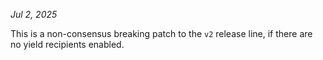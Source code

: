 *Jul 2, 2025*

This is a non-consensus breaking patch to the `v2` release line, if there are no yield recipients enabled.
